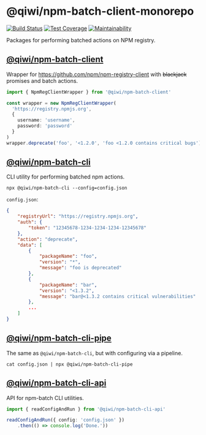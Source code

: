 # @qiwi/npm-batch-client-monorepo
[![Build Status](https://travis-ci.com/qiwi/npm-batch-action.svg?token=j2DTAqhDwW39KLCBSUNN&branch=master)](https://travis-ci.com/qiwi/npm-batch-action)
[![Test Coverage](https://api.codeclimate.com/v1/badges/0d25f494f7199f633c8a/test_coverage)](https://codeclimate.com/github/qiwi/npm-batch-action/test_coverage)
[![Maintainability](https://api.codeclimate.com/v1/badges/0d25f494f7199f633c8a/maintainability)](https://codeclimate.com/github/qiwi/npm-batch-action/maintainability)

Packages for performing batched actions on NPM registry.

## [@qiwi/npm-batch-client](https://github.com/qiwi/npm-batch-action/tree/master/packages/client)
Wrapper for https://github.com/npm/npm-registry-client with ~~blackjack~~ promises and batch actions.
```typescript
import { NpmRegClientWrapper } from '@qiwi/npm-batch-client'

const wrapper = new NpmRegClientWrapper(
  'https://registry.npmjs.org',
  {
    username: 'username',
    password: 'password'
  }
)
wrapper.deprecate('foo', '<1.2.0', 'foo <1.2.0 contains critical bugs')
```

## [@qiwi/npm-batch-cli](https://github.com/qiwi/npm-batch-action/tree/master/packages/cli)
CLI utility for performing batched npm actions.
```shell script
npx @qiwi/npm-batch-cli --config=config.json
```
`config.json`:
```json
{
    "registryUrl": "https://registry.npmjs.org",
    "auth": {
        "token": "12345678-1234-1234-1234-12345678"
    },
    "action": "deprecate",
    "data": [
        {
            "packageName": "foo",
            "version": "*",
            "message": "foo is deprecated"
        },
        {
            "packageName": "bar",
            "version": "<1.3.2",
            "message": "bar@<1.3.2 contains critical vulnerabilities"
        },
        ...
    ]
}
```
## [@qiwi/npm-batch-cli-pipe](https://github.com/qiwi/npm-batch-action/tree/master/packages/cli-pipe)
The same as `@qiwi/npm-batch-cli`, but with configuring via a pipeline.
```shell script
cat config.json | npx @qiwi/npm-batch-cli-pipe
```

## [@qiwi/npm-batch-cli-api](https://github.com/qiwi/npm-batch-action/tree/master/packages/cli-api)
API for npm-batch CLI utilities.
```typescript
import { readConfigAndRun } from '@qiwi/npm-batch-cli-api'

readConfigAndRun({ config: 'config.json' })
    .then(() => console.log('Done.'))
```

